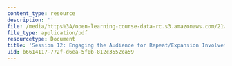 ```yaml
---
content_type: resource
description: ''
file: /media/https%3A/open-learning-course-data-rc.s3.amazonaws.com/21w-763j-transmedia-storytelling-modern-science-fiction-spring-2014/b6614117772fd6ea5f0b812c3552ca59_MIT21W_763JS14_Session_12.pdf
file_type: application/pdf
resourcetype: Document
title: 'Session 12: Engaging the Audience for Repeat/Expansion Involvement'
uid: b6614117-772f-d6ea-5f0b-812c3552ca59
---
```

